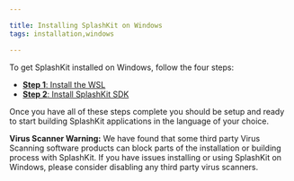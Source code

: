 ```yaml
---

title: Installing SplashKit on Windows
tags: installation,windows

---
```


To get SplashKit installed on Windows, follow the four steps:

- [**Step 1**: Install the WSL](https://learn.microsoft.com/en-us/windows/wsl/install)
- [**Step 2**: Install SplashKit SDK](/articles/installation/windows/step-2)

Once you have all of these steps complete you should be setup and ready to
start building SplashKit applications in the language of your choice.

<div class="alert alert-warning" role="alert">
  <strong>Virus Scanner Warning:</strong>
  We have found that some third party Virus Scanning software products can block
  parts of the installation or building process with SplashKit. If you have
  issues installing or using SplashKit on Windows, please consider disabling
  any third party virus scanners.
</div>
